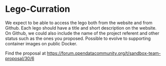 # Lego-Curration
We expect to be able to access the lego both from the website and from Github. Each lego should have a title and short description on the website. On Github, we could also include the name of the project referent and other status such as the ones you proposed. Possible to evolve to supporting container images on public Docker.

Find the proposal at https://forum.opendatacommunity.org/t/sandbox-team-proposal/30/6
